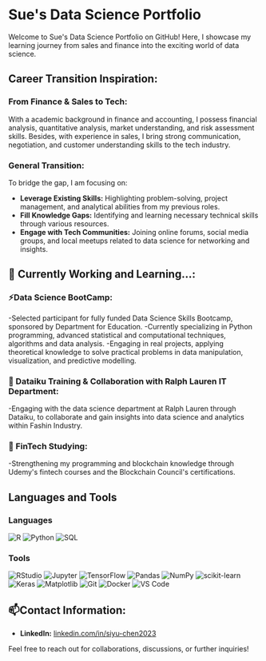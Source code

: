 # Sue's Data Science Portfolio

Welcome to Sue's Data Science Portfolio on GitHub! Here, I showcase my learning journey from sales and finance into the exciting world of data science.

## Career Transition Inspiration:

### From Finance & Sales to Tech:
With a academic background in finance and accounting, I possess financial analysis, quantitative analysis, market understanding, and risk assessment skills. 
Besides, with experience in sales, I bring strong communication, negotiation, and customer understanding skills to the tech industry. 

### General Transition:
To bridge the gap, I am focusing on:
- **Leverage Existing Skills:** Highlighting problem-solving, project management, and analytical abilities from my previous roles.
- **Fill Knowledge Gaps:**  Identifying and learning necessary technical skills through various resources.
- **Engage with Tech Communities:** Joining online forums, social media groups, and local meetups related to data science for networking and insights.

## 🔭 Currently Working and Learning...:

### ⚡Data Science BootCamp:
-Selected participant for fully funded Data Science Skills Bootcamp, sponsored by Department for Education.
-Currently specializing in Python programming, advanced statistical and computational techniques, algorithms and data analysis.
-Engaging in real projects, applying theoretical knowledge to solve practical problems in data manipulation, visualization, and predictive modelling.

### 👯 Dataiku Training & Collaboration with Ralph Lauren IT Department:
-Engaging with the data science department at Ralph Lauren through Dataiku, to collaborate and gain insights into data science and analytics within Fashin Industry.

### 🧠 FinTech Studying:
-Strengthening my programming and blockchain knowledge through Udemy's fintech courses and the Blockchain Council's certifications.

## Languages and Tools

### Languages
![R](https://img.shields.io/badge/R-276DC3?style=for-the-badge&logo=r&logoColor=white)
![Python](https://img.shields.io/badge/Python-3776AB?style=for-the-badge&logo=python&logoColor=white)
![SQL](https://img.shields.io/badge/SQL-336791?style=for-the-badge&logo=postgresql&logoColor=white)

### Tools
![RStudio](https://img.shields.io/badge/RStudio-75AADB?style=for-the-badge&logo=rstudio&logoColor=white)
![Jupyter](https://img.shields.io/badge/Jupyter-F37626?style=for-the-badge&logo=jupyter&logoColor=white)
![TensorFlow](https://img.shields.io/badge/TensorFlow-FF6F00?style=for-the-badge&logo=tensorflow&logoColor=white)
![Pandas](https://img.shields.io/badge/Pandas-150458?style=for-the-badge&logo=pandas&logoColor=white)
![NumPy](https://img.shields.io/badge/NumPy-013243?style=for-the-badge&logo=numpy&logoColor=white)
![scikit-learn](https://img.shields.io/badge/scikit--learn-F7931E?style=for-the-badge&logo=scikit-learn&logoColor=white)
![Keras](https://img.shields.io/badge/Keras-D00000?style=for-the-badge&logo=keras&logoColor=white)
![Matplotlib](https://img.shields.io/badge/Matplotlib-FFDD44?style=for-the-badge&logo=matplotlib&logoColor=black)
![Git](https://img.shields.io/badge/Git-F05032?style=for-the-badge&logo=git&logoColor=white)
![Docker](https://img.shields.io/badge/Docker-2496ED?style=for-the-badge&logo=docker&logoColor=white)
![VS Code](https://img.shields.io/badge/VS%20Code-007ACC?style=for-the-badge&logo=visual-studio-code&logoColor=white)


## 📫Contact Information:
- **LinkedIn:** [linkedin.com/in/siyu-chen2023](https://www.linkedin.com/in/siyu-chen2023/)

Feel free to reach out for collaborations, discussions, or further inquiries!
